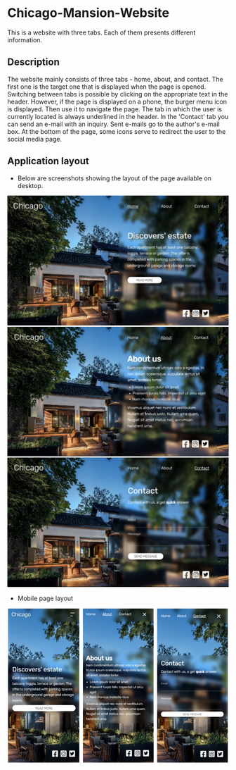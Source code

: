 # Chicago-Mansion-Website

This is a website with three tabs. Each of them presents different information.

## Description

The website mainly consists of three tabs - home, about, and contact. The first one is the target one that is displayed when the page is opened. Switching between tabs is possible by clicking on the appropriate text in the header. However, if the page is displayed on a phone, the burger menu icon is displayed. Then use it to navigate the page.
The tab in which the user is currently located is always underlined in the header.
In the 'Contact' tab you can send an e-mail with an inquiry. Sent e-mails go to the author's e-mail box.
At the bottom of the page, some icons serve to redirect the user to the social media page.

##  Application layout

* Below are screenshots showing the layout of the page available on desktop.

![home_desktop.jpg](public%2Fhome_desktop.jpg)
![about_desktop.png](public%2Fabout_desktop.png)
![contact_desktop.png](public%2Fcontact_desktop.png)

* Mobile page layout

![mobile.png](public%2Fmobile.png)
